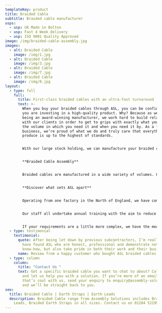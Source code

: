 ```yaml
---
templateKey: product
title: Braided Cable
subtitle: Braided cable manufacturer
usps:
  - usp: UK Made in Bolton
  - usp: Fast 4 Week Delivery
  - usp: ISO 9001 Quality Approved
image: /img/braided-cable-assembly.jpg
images:
  - alt: Braided Cable
    image: /img/1.jpg
  - alt: Braided Cable
    image: /img/3.jpg
  - alt: Braided Cable
    image: /img/7.jpg
  - alt: Braided Cable
    image: /img/8.jpg
layout:
  - type: full
    full:
      title: First-class braided cables with an ultra-fast turnaround
      text: >-
        When you buy your braided cables through ASL, you can be confident that
        you are investing in a high-quality product. Why? Because as well as
        being an award-winning manufacturer, we work hard to build relationships
        with our clients in order to get to grips with exactly what you need,
        the volume in which you need it and when you need it by. As a family-run
        business, we’re proud of what we do and truly care that everything we
        produce is up to the highest of standards. 


        With our large stock holding, we can manufacture your braided cable assembly within days while still maintaining the level of quality we’ve worked hard at achieving and maintaining. Whether you’re looking for Braided Earth Cables, Braided Earth Leads or Braided Earth Straps, we can help. 


        **Braided Cable Assembly**


        Braided cables are manufactured in a wide variety of volumes. Our flexible set up allows us to help any customer who approaches us with a braided cable enquiry, no matter the size of your order. We offer all our clients a full consultation on your requirements, as well as ongoing support after you’ve received your order.


        **Discover what sets ASL apart**


        Operating from one factory in the North of England, we have complete control over the quality and turnaround of our products. Unlike when you outsource your manufacturer from abroad, with us you can rest assured that you will receive your product when you need it, to the level of quality that you expect. Having over 20 years’ experience in the manufacturing industry, we serve a wide range of sectors, including automotive, nuclear and utilities. 


        Our staff all undertake annual training with the aim to reduce costs and lead times as well as retaining our high level of quality.


        If your requirements are a little more complex, we have the means to fulfil both large and small orders.
  - type: testimonial
    testimonial:
      quote: After being let down by previous subcontractors, I’m really pleased to
        have found ASL who are honest, professional and demonstrate not only the
        know-how, but also take pride in both their work and their business.
      name: Review from a happy customer who bought ASL braided cables
  - type: column
    column:
      title: "Contact Us "
      text: Got a specific braided cable you want to chat to about? Call 01204 521999
        and let us help you with a solution. If you’re more of an email person,
        that’s cool with us, send your enquiry to enquiry@assembly-solutions.com
        and we’ll be straight back to you.
seo:
  title: Braided Cable | Earth Straps | Earth Leads
  description: Braided Cable range from Assembly Solutions includes Braided Earth
    Leads, Braided Earth Straps in all sizes. Contact us on 01204 521999.
---
```

